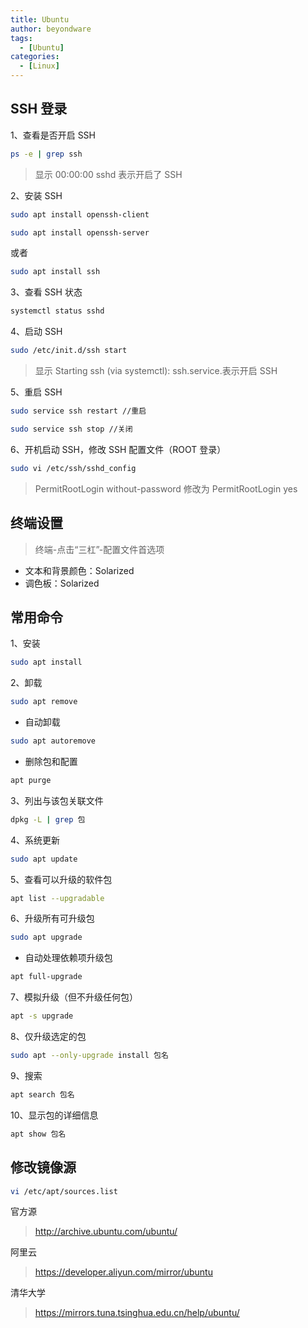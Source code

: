 ```yaml
---
title: Ubuntu
author: beyondware
tags:
  - [Ubuntu]
categories:
  - [Linux]
---
```


## SSH 登录

1、查看是否开启 SSH

```sh
ps -e | grep ssh
```

> 显示 00:00:00 sshd 表示开启了 SSH

2、安装 SSH

```sh
sudo apt install openssh-client
```

```sh
sudo apt install openssh-server
```

或者

```sh
sudo apt install ssh
```

3、查看 SSH 状态

```sh
systemctl status sshd
```

4、启动 SSH

```sh
sudo /etc/init.d/ssh start
```

> 显示 Starting ssh (via systemctl): ssh.service.表示开启 SSH

5、重启 SSH

```sh
sudo service ssh restart //重启
```

```sh
sudo service ssh stop //关闭
```

6、开机启动 SSH，修改 SSH 配置文件（ROOT 登录）

```sh
sudo vi /etc/ssh/sshd_config
```

> PermitRootLogin without-password 修改为 PermitRootLogin yes

## 终端设置

> 终端-点击“三杠”-配置文件首选项

- 文本和背景颜色：Solarized
- 调色板：Solarized

## 常用命令

1、安装

```sh
sudo apt install
```

2、卸载

```sh
sudo apt remove
```

- 自动卸载

```sh
sudo apt autoremove
```

- 删除包和配置

```sh
apt purge
```

3、列出与该包关联文件

```sh
dpkg -L | grep 包
```

4、系统更新

```sh
sudo apt update
```

5、查看可以升级的软件包

```sh
apt list --upgradable
```

6、升级所有可升级包

```sh
sudo apt upgrade
```

- 自动处理依赖项升级包

```sh
apt full-upgrade
```

7、模拟升级（但不升级任何包）

```sh
apt -s upgrade
```

8、仅升级选定的包

```sh
sudo apt --only-upgrade install 包名
```

9、搜索

```sh
apt search 包名
```

10、显示包的详细信息

```sh
apt show 包名
```

## 修改镜像源

```sh
vi /etc/apt/sources.list
```

官方源

> http://archive.ubuntu.com/ubuntu/

阿里云

> https://developer.aliyun.com/mirror/ubuntu

清华大学

> https://mirrors.tuna.tsinghua.edu.cn/help/ubuntu/
